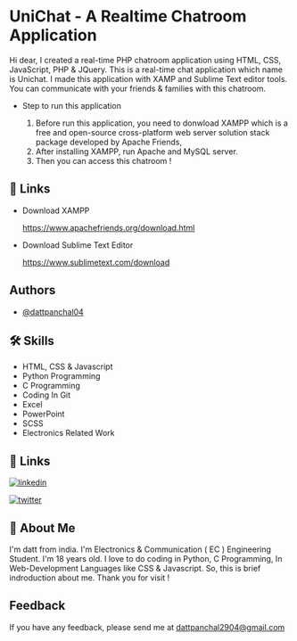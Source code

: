 
# UniChat - A Realtime  Chatroom Application

Hi dear, I created a real-time PHP chatroom application using HTML, CSS, JavaScript, PHP & JQuery. This is a real-time chat application which name is Unichat. I made this application with XAMP and Sublime Text editor tools. You can communicate with your friends & families with this chatroom. 

- Step to run this application

    1. Before run this application, you need to donwload XAMPP which is a free and open-source cross-platform web server solution stack package developed by Apache Friends,
    2. After installing XAMPP, run Apache and MySQL server.
    3. Then you can access this chatroom !

## 🔗 Links

- Download XAMPP
    
    https://www.apachefriends.org/download.html

- Download Sublime Text Editor

    https://www.sublimetext.com/download

## Authors

- [@dattpanchal04](https://github.com/dattpanchal04)


## 🛠 Skills

- HTML, CSS & Javascript
- Python Programming
- C Programming
- Coding In Git
- Excel
- PowerPoint
- SCSS
- Electronics Related Work


## 🔗 Links

[![linkedin](https://img.shields.io/badge/linkedin-0A66C2?style=for-the-badge&logo=linkedin&logoColor=white)](https://www.linkedin.com/in/dattpanchal04/)

[![twitter](https://img.shields.io/badge/twitter-1DA1F2?style=for-the-badge&logo=twitter&logoColor=white)](https://twitter.com/dattpanchal04)


## 🚀 About Me


I'm datt from india. I'm Electronics & Communication ( EC ) Engineering Student. I'm 18 years old. I love to do coding in Python, C Programming, In Web-Development Languages like CSS & Javascript. So, this is brief indroduction about me. Thank you for visit !


## Feedback

If you have any feedback, please send me at dattpanchal2904@gmail.com
